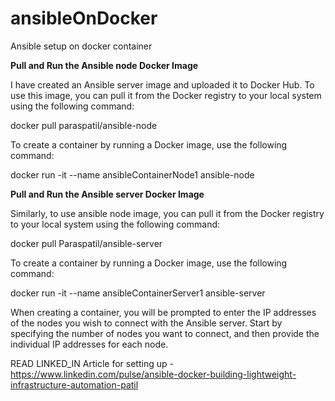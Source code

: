 # ansibleOnDocker
Ansible setup on docker container

**Pull and Run the Ansible node Docker Image**

I have created an Ansible server image and uploaded it to Docker Hub. To use this image, you can pull it from the Docker registry to your local system using the following command:

docker pull paraspatil/ansible-node

To create a container by running a Docker image, use the following command:

docker run -it --name ansibleContainerNode1 ansible-node

**Pull and Run the Ansible server Docker Image**

Similarly, to use ansible node image, you can pull it from the Docker registry to your local system using the following command:

docker pull Paraspatil/ansible-server

To create a container by running a Docker image, use the following command:

docker run -it --name ansibleContainerServer1 ansible-server

When creating a container, you will be prompted to enter the IP addresses of the nodes you wish to connect with the Ansible server. Start by specifying the number of nodes you want to connect, and then provide the individual IP addresses for each node.

READ LINKED_IN Article for setting up - https://www.linkedin.com/pulse/ansible-docker-building-lightweight-infrastructure-automation-patil


